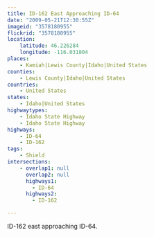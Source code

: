 ```yaml
---
title: ID-162 East Approaching ID-64
date: "2009-05-21T12:30:55Z"
imageid: "3578180955"
flickrid: "3578180955"
location:
    latitude: 46.226284
    longitude: -116.031804
places:
    - Kamiah|Lewis County|Idaho|United States
counties:
    - Lewis County|Idaho|United States
countries:
    - United States
states:
    - Idaho|United States
highwaytypes:
    - Idaho State Highway
    - Idaho State Highway
highways:
    - ID-64
    - ID-162
tags:
    - Shield
intersections:
    - overlap1: null
      overlap2: null
      highways1:
        - ID-64
      highways2:
        - ID-162

---
```

ID-162 east approaching ID-64.